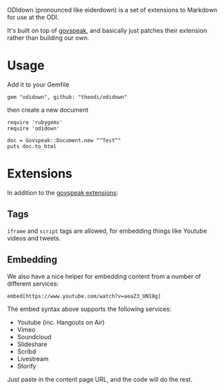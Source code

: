 ODIdown (pronounced like eiderdown) is a set of extensions to Markdown for use at the ODI.

It's built on top of [govspeak](http://github.com/alphagov/govspeak), and basically just patches their extension rather than building our own.

# Usage

Add it to your Gemfile

    gem "odidown", github: "theodi/odidown"

then create a new document

    require 'rubygems'
    require 'odidown'

    doc = Govspeak::Document.new "^Test^"
    puts doc.to_html

# Extensions

In addition to the [govspeak extensions](http://github.com/alphagov/govspeak):

## Tags

`iframe` and `script` tags are allowed, for embedding things like Youtube videos and tweets.

## Embedding

We also have a nice helper for embedding content from a number of different services:

```
embed[https://www.youtube.com/watch?v=aeaZ3_UN18g]
```

The embed syntax above supports the following services:

* Youtube (inc. Hangouts on Air)
* Vimeo
* Soundcloud
* Slideshare
* Scribd
* Livestream
* Storify

Just paste in the content page URL, and the code will do the rest.